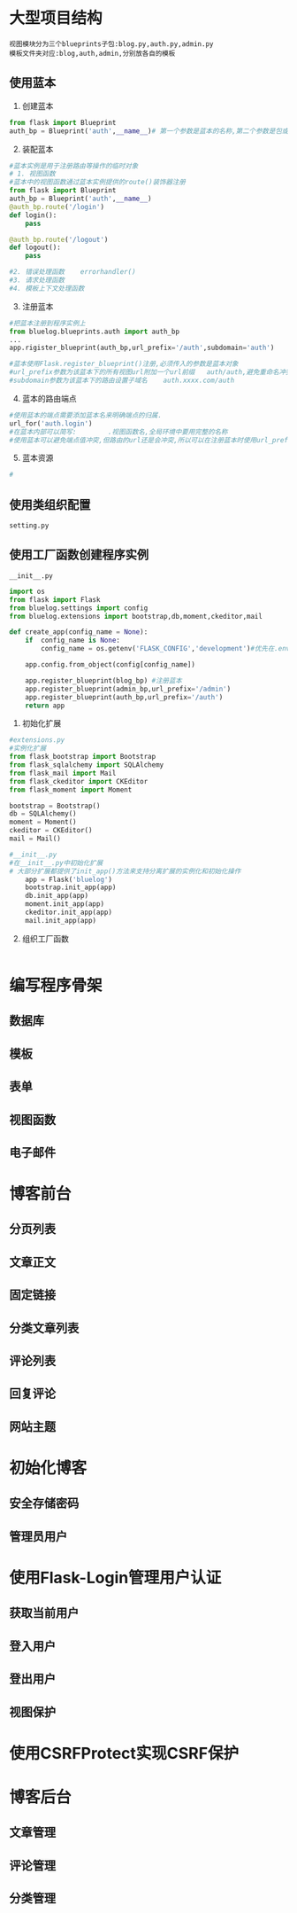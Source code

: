 # 大型项目结构
    视图模块分为三个blueprints子包:blog.py,auth.py,admin.py
    模板文件夹对应:blog,auth,admin,分别放各自的模板


## 使用蓝本
1. 创建蓝本
```python
from flask import Blueprint
auth_bp = Blueprint('auth',__name__)# 第一个参数是蓝本的名称,第二个参数是包或模块的名称
```
2. 装配蓝本
```python
#蓝本实例是用于注册路由等操作的临时对象
# 1. 视图函数
#蓝本中的视图函数通过蓝本实例提供的route()装饰器注册
from flask import Blueprint
auth_bp = Blueprint('auth',__name__)
@auth_bp.route('/login')
def login():
    pass

@auth_bp.route('/logout')
def logout():
    pass

#2. 错误处理函数    errorhandler()
#3. 请求处理函数
#4. 模板上下文处理函数
```

3. 注册蓝本
```python
#把蓝本注册到程序实例上
from bluelog.blueprints.auth import auth_bp
...
app.rigister_blueprint(auth_bp,url_prefix='/auth',subdomain='auth')

#蓝本使用Flask.register_blueprint()注册,必须传入的参数是蓝本对象
#url_prefix参数为该蓝本下的所有视图url附加一个url前缀   auth/auth,避免重命名冲突
#subdomain参数为该蓝本下的路由设置子域名    auth.xxxx.com/auth
```
4. 蓝本的路由端点
```python
#使用蓝本的端点需要添加蓝本名来明确端点的归属.
url_for('auth.login')
#在蓝本内部可以简写:        .视图函数名,全局环境中要用完整的名称
#使用蓝本可以避免端点值冲突,但路由的url还是会冲突,所以可以在注册蓝本时使用url_prefix添加url前缀
```
5. 蓝本资源
```python
#
```

## 使用类组织配置
    setting.py

## 使用工厂函数创建程序实例
    __init__.py
```python
import os
from flask import Flask
from bluelog.settings import config
from bluelog.extensions import bootstrap,db,moment,ckeditor,mail

def create_app(config_name = None):
    if  config_name is None:
        config_name = os.getenv('FLASK_CONFIG','development')#优先在.env和flaskenv加载配置

    app.config.from_object(config[config_name])

    app.register_blueprint(blog_bp) #注册蓝本
    app.register_blueprint(admin_bp,url_prefix='/admin')
    app.register_blueprint(auth_bp,url_prefix='/auth')
    return app
```
1. 初始化扩展 
```python
#extensions.py  
#实例化扩展
from flask_bootstrap import Bootstrap
from flask_sqlalchemy import SQLAlchemy
from flask_mail import Mail
from flask_ckeditor import CKEditor
from flask_moment import Moment

bootstrap = Bootstrap()
db = SQLAlchemy()
moment = Moment()
ckeditor = CKEditor()
mail = Mail()

#__init__.py 
#在__init__.py中初始化扩展
# 大部分扩展都提供了init_app()方法来支持分离扩展的实例化和初始化操作
    app = Flask('bluelog')
    bootstrap.init_app(app)
    db.init_app(app)
    moment.init_app(app)
    ckeditor.init_app(app)
    mail.init_app(app)
```
2. 组织工厂函数
```python

```

# 编写程序骨架

## 数据库

## 模板

## 表单

## 视图函数

## 电子邮件

# 博客前台

## 分页列表

## 文章正文

## 固定链接

## 分类文章列表

## 评论列表

## 回复评论

## 网站主题

# 初始化博客

## 安全存储密码

## 管理员用户

# 使用Flask-Login管理用户认证

## 获取当前用户

## 登入用户

## 登出用户

## 视图保护

# 使用CSRFProtect实现CSRF保护

# 博客后台

## 文章管理

## 评论管理

## 分类管理
